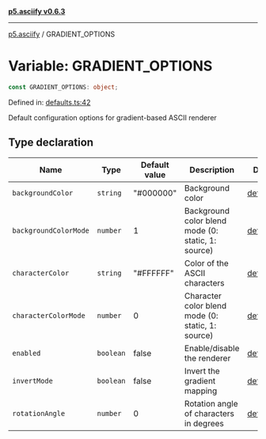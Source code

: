 [**p5.asciify v0.6.3**](../README.md)

***

[p5.asciify](../globals.md) / GRADIENT\_OPTIONS

# Variable: GRADIENT\_OPTIONS

```ts
const GRADIENT_OPTIONS: object;
```

Defined in: [defaults.ts:42](https://github.com/humanbydefinition/p5-asciify/blob/19019252009e2dce4c7cdce7a1f6dcfa67e0e5df/src/lib/defaults.ts#L42)

Default configuration options for gradient-based ASCII renderer

## Type declaration

| Name | Type | Default value | Description | Defined in |
| ------ | ------ | ------ | ------ | ------ |
| <a id="backgroundcolor"></a> `backgroundColor` | `string` | "#000000" | Background color | [defaults.ts:50](https://github.com/humanbydefinition/p5-asciify/blob/19019252009e2dce4c7cdce7a1f6dcfa67e0e5df/src/lib/defaults.ts#L50) |
| <a id="backgroundcolormode"></a> `backgroundColorMode` | `number` | 1 | Background color blend mode (0: static, 1: source) | [defaults.ts:52](https://github.com/humanbydefinition/p5-asciify/blob/19019252009e2dce4c7cdce7a1f6dcfa67e0e5df/src/lib/defaults.ts#L52) |
| <a id="charactercolor"></a> `characterColor` | `string` | "#FFFFFF" | Color of the ASCII characters | [defaults.ts:46](https://github.com/humanbydefinition/p5-asciify/blob/19019252009e2dce4c7cdce7a1f6dcfa67e0e5df/src/lib/defaults.ts#L46) |
| <a id="charactercolormode"></a> `characterColorMode` | `number` | 0 | Character color blend mode (0: static, 1: source) | [defaults.ts:48](https://github.com/humanbydefinition/p5-asciify/blob/19019252009e2dce4c7cdce7a1f6dcfa67e0e5df/src/lib/defaults.ts#L48) |
| <a id="enabled"></a> `enabled` | `boolean` | false | Enable/disable the renderer | [defaults.ts:44](https://github.com/humanbydefinition/p5-asciify/blob/19019252009e2dce4c7cdce7a1f6dcfa67e0e5df/src/lib/defaults.ts#L44) |
| <a id="invertmode"></a> `invertMode` | `boolean` | false | Invert the gradient mapping | [defaults.ts:54](https://github.com/humanbydefinition/p5-asciify/blob/19019252009e2dce4c7cdce7a1f6dcfa67e0e5df/src/lib/defaults.ts#L54) |
| <a id="rotationangle"></a> `rotationAngle` | `number` | 0 | Rotation angle of characters in degrees | [defaults.ts:56](https://github.com/humanbydefinition/p5-asciify/blob/19019252009e2dce4c7cdce7a1f6dcfa67e0e5df/src/lib/defaults.ts#L56) |
